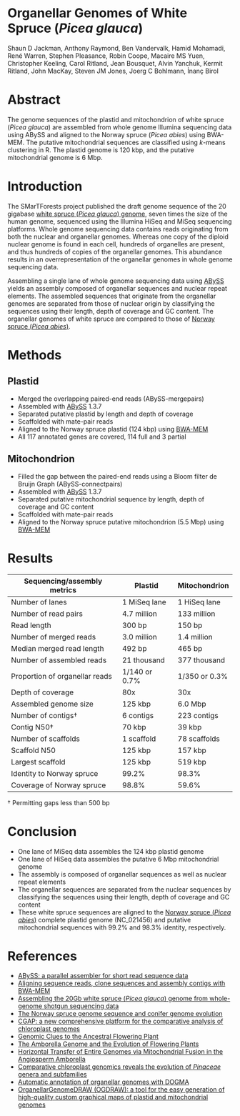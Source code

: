 Organellar Genomes of White Spruce (*Picea glauca*)
===================================================

Shaun D Jackman, Anthony Raymond, Ben Vandervalk, Hamid Mohamadi,
René Warren, Stephen Pleasance, Robin Coope, Macaire MS Yuen,
Christopher Keeling, Carol Ritland, Jean Bousquet, Alvin Yanchuk,
Kermit Ritland, John MacKay, Steven JM Jones, Joerg C Bohlmann,
İnanç Birol

Abstract
========

The genome sequences of the plastid and mitochondrion of white spruce
(*Picea glauca*) are assembled from whole genome Illumina sequencing
data using ABySS and aligned to the Norway spruce (*Picea abies*)
using BWA-MEM. The putative mitochondrial sequences are classified
using *k*-means clustering in R. The plastid genome is 120 kbp, and
the putative mitochondrial genome is 6 Mbp.

Introduction
============

The SMarTForests project published the draft genome sequence of the
20 gigabase [white spruce (*Picea glauca*) genome][whitespruce], seven
times the size of the human genome, sequenced using the Illumina HiSeq
and MiSeq sequencing platforms. Whole genome sequencing data contains
reads originating from both the nuclear and organellar genomes.
Whereas one copy of the diploid nuclear genome is found in each cell,
hundreds of organelles are present, and thus hundreds of copies of the
organellar genomes. This abundance results in an overrepresentation of
the organellar genomes in whole genome sequencing data.

Assembling a single lane of whole genome sequencing data using
[ABySS][abyss] yields an assembly composed of organellar sequences and
nuclear repeat elements. The assembled sequences that originate from
the organellar genomes are separated from those of nuclear origin by
classifying the sequences using their length, depth of coverage and GC
content. The organellar genomes of white spruce are compared to those
of [Norway spruce (*Picea abies*)][norwayspruce].

Methods
=======

Plastid
-------

+ Merged the overlapping paired-end reads (ABySS-mergepairs)
+ Assembled with [ABySS][abyss] 1.3.7
+ Separated putative plastid by length and depth of coverage
+ Scaffolded with mate-pair reads
+ Aligned to the Norway spruce plastid (124 kbp) using [BWA-MEM][bwamem]
+ All 117 annotated genes are covered, 114 full and 3 partial

Mitochondrion
-------------

+ Filled the gap between the paired-end reads using a Bloom filter de Bruijn Graph (ABySS-connectpairs)
+ Assembled with [ABySS][abyss] 1.3.7
+ Separated putative mitochondrial sequence by length, depth of coverage and GC content
+ Scaffolded with mate-pair reads
+ Aligned to the Norway spruce putative mitochondrion (5.5 Mbp) using [BWA-MEM][bwamem]

Results
=======

Sequencing/assembly metrics     |Plastid         |Mitochondrion
------------------------------- |--------------- |-------------
Number of lanes                 |1 MiSeq lane    |1 HiSeq lane
Number of read pairs            |4.7 million     |133 million
Read length                     |300 bp          |150 bp
Number of merged reads          |3.0 million     |1.4 million
Median merged read length       |492 bp          |465 bp
Number of assembled reads       |21 thousand     |377 thousand
Proportion of organellar reads  |1/140 or 0.7%   |1/350 or 0.3%
Depth of coverage               |80x             |30x
Assembled genome size           |125 kbp         |6.0 Mbp
Number of contigs†              |6 contigs       |223 contigs
Contig N50†                     |70 kbp          |39 kbp
Number of scaffolds             |1 scaffold      |78 scaffolds
Scaffold N50                    |125 kbp         |157 kbp
Largest scaffold                |125 kbp         |519 kbp
Identity to Norway spruce       |99.2%           |98.3%
Coverage of Norway spruce       |98.8%           |59.6%

† Permitting gaps less than 500 bp

Conclusion
==========

+ One lane of MiSeq data assembles the 124 kbp plastid genome
+ One lane of HiSeq data assembles the putative 6 Mbp mitochondrial
  genome
+ The assembly is composed of organellar sequences as well as nuclear
  repeat elements
+ The organellar sequences are separated from the nuclear sequences by
  classifying the sequences using their length, depth of coverage and
  GC content
+ These white spruce sequences are aligned to the
  [Norway spruce (*Picea abies*)][norwayspruce] complete plastid
  genome (NC_021456) and putative mitochondrial sequences with 99.2%
  and 98.3% identity, respectively.

References
==========

+ [ABySS: a parallel assembler for short read sequence data][abyss]
+ [Aligning sequence reads, clone sequences and assembly contigs with BWA-MEM][bwamem]
+ [Assembling the 20Gb white spruce (*Picea glauca*) genome from whole-genome shotgun sequencing data][whitespruce]
+ [The Norway spruce genome sequence and conifer genome evolution][norwayspruce]
+ [CGAP: a new comprehensive platform for the comparative analysis of chloroplast genomes][cgap]
+ [Genomic Clues to the Ancestral Flowering Plant][amborellaperspective]
+ [The Amborella Genome and the Evolution of Flowering Plants][amborellanuc]
+ [Horizontal Transfer of Entire Genomes via Mitochondrial Fusion in the Angiosperm Amborella][amborellamt]
+ [Comparative chloroplast genomics reveals the evolution of *Pinaceae* genera and subfamilies][pinaceae]
+ [Automatic annotation of organellar genomes with DOGMA][dogma]
+ [OrganellarGenomeDRAW (OGDRAW): a tool for the easy generation of high-quality custom graphical maps of plastid and mitochondrial genomes][ogdraw]

[abyss]: http://genome.cshlp.org/content/19/6/1117
[bwamem]: http://arxiv.org/pdf/1303.3997.pdf
[whitespruce]: http://bioinformatics.oxfordjournals.org/content/29/12/1492
[norwayspruce]: http://www.nature.com/nature/journal/vaop/ncurrent/full/nature12211.html
[cgap]: http://www.biomedcentral.com/1471-2105/14/95/abstract
[amborellaperspective]: http://www.sciencemag.org/content/342/6165/1456
[amborellanuc]: http://www.sciencemag.org/content/342/6165/1241089
[amborellamt]: http://www.sciencemag.org/content/342/6165/1468
[pinaceae]: http://gbe.oxfordjournals.org/content/2/504
[dogma]: http://bioinformatics.oxfordjournals.org/content/20/17/3252
[ogdraw]: http://nar.oxfordjournals.org/content/41/W1/W575
